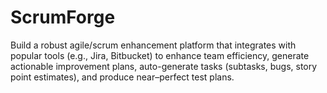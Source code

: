 # ScrumForge
Build a robust agile/scrum enhancement platform that integrates with popular tools (e.g., Jira, Bitbucket) to enhance team efficiency, generate actionable improvement plans, auto-generate tasks (subtasks, bugs, story point estimates), and produce near–perfect test plans.
